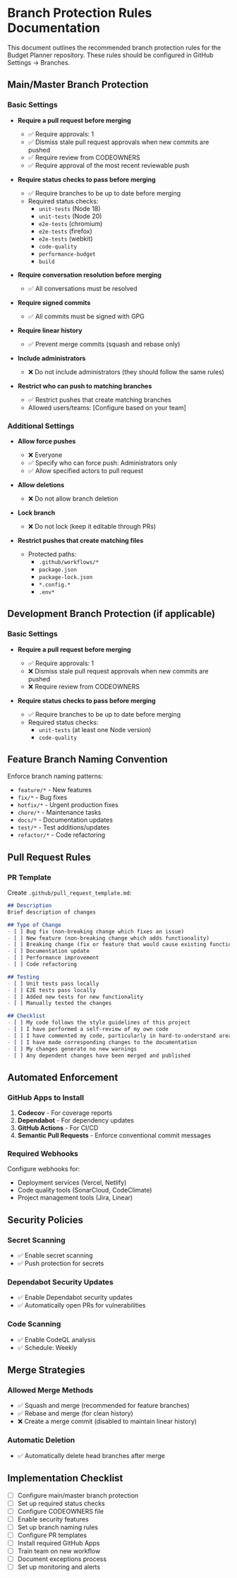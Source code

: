 # Branch Protection Rules Documentation

This document outlines the recommended branch protection rules for the Budget Planner repository. These rules should be configured in GitHub Settings → Branches.

## Main/Master Branch Protection

### Basic Settings

- **Require a pull request before merging**
  - ✅ Require approvals: 1
  - ✅ Dismiss stale pull request approvals when new commits are pushed
  - ✅ Require review from CODEOWNERS
  - ✅ Require approval of the most recent reviewable push

- **Require status checks to pass before merging**
  - ✅ Require branches to be up to date before merging
  - Required status checks:
    - `unit-tests` (Node 18)
    - `unit-tests` (Node 20)
    - `e2e-tests` (chromium)
    - `e2e-tests` (firefox)
    - `e2e-tests` (webkit)
    - `code-quality`
    - `performance-budget`
    - `build`

- **Require conversation resolution before merging**
  - ✅ All conversations must be resolved

- **Require signed commits**
  - ✅ All commits must be signed with GPG

- **Require linear history**
  - ✅ Prevent merge commits (squash and rebase only)

- **Include administrators**
  - ❌ Do not include administrators (they should follow the same rules)

- **Restrict who can push to matching branches**
  - ✅ Restrict pushes that create matching branches
  - Allowed users/teams: [Configure based on your team]

### Additional Settings

- **Allow force pushes**
  - ❌ Everyone
  - ✅ Specify who can force push: Administrators only
  - ✅ Allow specified actors to pull request

- **Allow deletions**
  - ❌ Do not allow branch deletion

- **Lock branch**
  - ❌ Do not lock (keep it editable through PRs)

- **Restrict pushes that create matching files**
  - Protected paths:
    - `.github/workflows/*`
    - `package.json`
    - `package-lock.json`
    - `*.config.*`
    - `.env*`

## Development Branch Protection (if applicable)

### Basic Settings

- **Require a pull request before merging**
  - ✅ Require approvals: 1
  - ❌ Dismiss stale pull request approvals when new commits are pushed
  - ❌ Require review from CODEOWNERS

- **Require status checks to pass before merging**
  - ✅ Require branches to be up to date before merging
  - Required status checks:
    - `unit-tests` (at least one Node version)
    - `code-quality`

## Feature Branch Naming Convention

Enforce branch naming patterns:
- `feature/*` - New features
- `fix/*` - Bug fixes
- `hotfix/*` - Urgent production fixes
- `chore/*` - Maintenance tasks
- `docs/*` - Documentation updates
- `test/*` - Test additions/updates
- `refactor/*` - Code refactoring

## Pull Request Rules

### PR Template
Create `.github/pull_request_template.md`:

```markdown
## Description
Brief description of changes

## Type of Change
- [ ] Bug fix (non-breaking change which fixes an issue)
- [ ] New feature (non-breaking change which adds functionality)
- [ ] Breaking change (fix or feature that would cause existing functionality to not work as expected)
- [ ] Documentation update
- [ ] Performance improvement
- [ ] Code refactoring

## Testing
- [ ] Unit tests pass locally
- [ ] E2E tests pass locally
- [ ] Added new tests for new functionality
- [ ] Manually tested the changes

## Checklist
- [ ] My code follows the style guidelines of this project
- [ ] I have performed a self-review of my own code
- [ ] I have commented my code, particularly in hard-to-understand areas
- [ ] I have made corresponding changes to the documentation
- [ ] My changes generate no new warnings
- [ ] Any dependent changes have been merged and published
```

## Automated Enforcement

### GitHub Apps to Install

1. **Codecov** - For coverage reports
2. **Dependabot** - For dependency updates
3. **GitHub Actions** - For CI/CD
4. **Semantic Pull Requests** - Enforce conventional commit messages

### Required Webhooks

Configure webhooks for:
- Deployment services (Vercel, Netlify)
- Code quality tools (SonarCloud, CodeClimate)
- Project management tools (Jira, Linear)

## Security Policies

### Secret Scanning
- ✅ Enable secret scanning
- ✅ Push protection for secrets

### Dependabot Security Updates
- ✅ Enable Dependabot security updates
- ✅ Automatically open PRs for vulnerabilities

### Code Scanning
- ✅ Enable CodeQL analysis
- ✅ Schedule: Weekly

## Merge Strategies

### Allowed Merge Methods
- ✅ Squash and merge (recommended for feature branches)
- ✅ Rebase and merge (for clean history)
- ❌ Create a merge commit (disabled to maintain linear history)

### Automatic Deletion
- ✅ Automatically delete head branches after merge

## Implementation Checklist

- [ ] Configure main/master branch protection
- [ ] Set up required status checks
- [ ] Configure CODEOWNERS file
- [ ] Enable security features
- [ ] Set up branch naming rules
- [ ] Configure PR templates
- [ ] Install required GitHub Apps
- [ ] Train team on new workflow
- [ ] Document exceptions process
- [ ] Set up monitoring and alerts